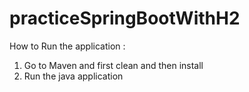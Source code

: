 # practiceSpringBootWithH2

How to Run the application :

  1. Go to Maven and first clean and then install 
  2. Run the java application
